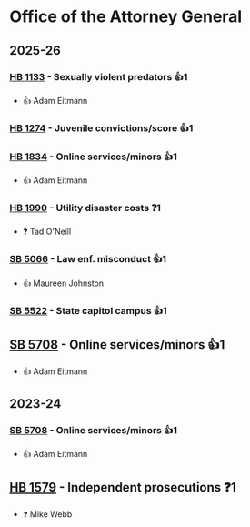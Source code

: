 # Office of the Attorney General
## 2025-26

### [HB 1133](/bill/2025-26/hb/1133/) - Sexually violent predators 👍1  
* 👍 Adam Eitmann

### [HB 1274](/bill/2025-26/hb/1274/) - Juvenile convictions/score 👍1  

### [HB 1834](/bill/2025-26/hb/1834/) - Online services/minors 👍1  
* 👍 Adam Eitmann

### [HB 1990](/bill/2025-26/hb/1990/) - Utility disaster costs   ❓1
* ❓ Tad O'Neill

### [SB 5066](/bill/2025-26/sb/5066/) - Law enf. misconduct 👍1  
* 👍 Maureen Johnston

### [SB 5522](/bill/2025-26/sb/5522/) - State capitol campus 👍1  

## [SB 5708](/bill/2025-26/sb/5708/) - Online services/minors 👍1  
* 👍 Adam Eitmann

## 2023-24

### [SB 5708](/bill/2023-24/sb/5708/) - Online services/minors 👍1  
* 👍 Adam Eitmann

## [HB 1579](/bill/2023-24/hb/1579/) - Independent prosecutions   ❓1
* ❓ Mike Webb
